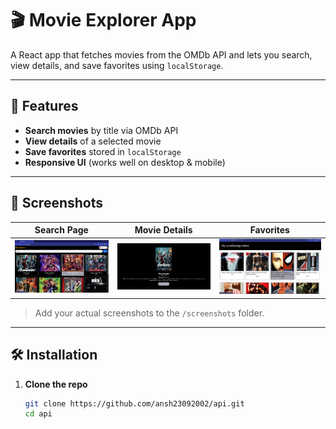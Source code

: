 # 🎬 Movie Explorer App

A React app that fetches movies from the OMDb API and lets you search, view details, and save favorites using `localStorage`.

---

## 🚀 Features

- **Search movies** by title via OMDb API  
- **View details** of a selected movie  
- **Save favorites** stored in `localStorage`  
- **Responsive UI** (works well on desktop & mobile)

---

## 📸 Screenshots

| Search Page | Movie Details | Favorites |
|-------------|----------------|------------|
| ![Search](/src/Screenshots/search.PNG) | ![Details](/src/Screenshots/details.PNG) | ![Favorites](/src/Screenshots/favorites.PNG) |

> Add your actual screenshots to the `/screenshots` folder.

---

## 🛠️ Installation

1. **Clone the repo**  
   ```bash
   git clone https://github.com/ansh23092002/api.git
   cd api
